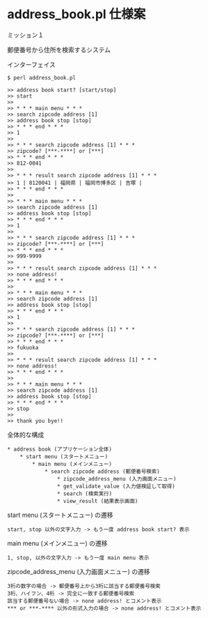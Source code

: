# address_book.pl 仕様案

ミッション１

郵便番号から住所を検索するシステム

インターフェイス

    $ perl address_book.pl

    >> address book start? [start/stop]
    >> start
    >>
    >> * * * main menu * * *
    >> search zipcode address [1]
    >> address book stop [stop]
    >> * * * end * * *
    >> 1
    >>
    >> * * * search zipcode address [1] * * *
    >> zipcode? [***-****] or [***]
    >> * * * end * * *
    >> 812-0041
    >>
    >> * * * result search zipcode address [1] * * *
    >> 1 | 8120041 | 福岡県 | 福岡市博多区 | 吉塚 |
    >> * * * end * * *
    >>
    >> * * * main menu * * *
    >> search zipcode address [1]
    >> address book stop [stop]
    >> * * * end * * *
    >> 1
    >>
    >> * * * search zipcode address [1] * * *
    >> zipcode? [***-****] or [***]
    >> * * * end * * *
    >> 999-9999
    >>
    >> * * * result search zipcode address [1] * * *
    >> none address!
    >> * * * end * * *
    >>
    >> * * * main menu * * *
    >> search zipcode address [1]
    >> address book stop [stop]
    >> * * * end * * *
    >> 1
    >>
    >> * * * search zipcode address [1] * * *
    >> zipcode? [***-****] or [***]
    >> * * * end * * *
    >> fukuoka
    >>
    >> * * * result search zipcode address [1] * * *
    >> none address!
    >> * * * end * * *
    >>
    >> * * * main menu * * *
    >> search zipcode address [1]
    >> address book stop [stop]
    >> * * * end * * *
    >> stop
    >>
    >> thank you bye!!

全体的な構成

    * address book (アプリケーション全体)
        * start menu (スタートメニュー)
            * main menu (メインメニュー)
                * search zipcode address (郵便番号検索)
                    * zipcode_address_menu (入力画面メニュー)
                    * get_validate_value (入力値検証して取得)
                    * search (検索実行)
                    * view_result (結果表示画面)

start menu (スタートメニュー) の遷移

    start, stop 以外の文字入力 -> もう一度 address book start? 表示

main menu (メインメニュー) の遷移

    1, stop, 以外の文字入力 -> もう一度 main menu 表示

zipcode_address_menu (入力画面メニュー) の遷移

    3桁の数字の場合 -> 郵便番号上から3桁に該当する郵便番号検索
    3桁、ハイフン、4桁 -> 完全に一致する郵便番号検索
    該当する郵便番号ない場合 -> none address! とコメント表示
    *** or ***-**** 以外の形式入力の場合 -> none address! とコメント表示
